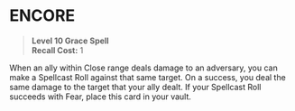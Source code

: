 ﻿---
tags:
  - Ability
  - CharacterOption
name: 'ENCORE'
level: 10
domain: 'Grace'
type: 'Spell'
recall: '1'
description: 'When an ally within Close range deals damage to an adversary, you can make a Spellcast Roll against that same target. On a success, you deal the same damage to the target that your ally dealt. If your Spellcast Roll succeeds with Fear, place this card in your vault.'
---
# ENCORE

> **Level 10 Grace Spell**  
> **Recall Cost:** 1

When an ally within Close range deals damage to an adversary, you can make a Spellcast Roll against that same target. On a success, you deal the same damage to the target that your ally dealt. If your Spellcast Roll succeeds with Fear, place this card in your vault.

